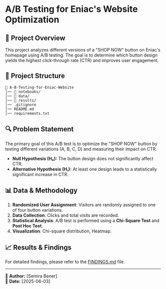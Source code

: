 # A/B Testing for Eniac's Website Optimization

## 📌 Project Overview
This project analyzes different versions of a "SHOP NOW" button on Eniac's homepage using A/B testing. The goal is to determine which button design yields the highest click-through rate (CTR) and improves user engagement.

## 📂 Project Structure
```
📂 A-B-Testing-for-Eniac-Website
│── 📂 notebooks/            
│── 📂 data/            
│── 📂 results/         
│── .gitignore          
│── README.md           
│── requirements.txt    
```

## 🔍 Problem Statement
The primary goal of this A/B test is to optimize the "SHOP NOW" button by testing different variations (A, B, C, D) and measuring their impact on CTR.

- **Null Hypothesis (H₀):** The button design does not significantly affect CTR.
- **Alternative Hypothesis (H₁):** At least one design leads to a statistically significant increase in CTR.

## 📊 Data & Methodology
1. **Randomized User Assignment**: Visitors are randomly assigned to one of four button variations.
2. **Data Collection**: Clicks and total visits are recorded.
3. **Statistical Analysis**: A/B test is performed using a **Chi-Square Test** and **Post Hoc Test**.
4. **Visualization**: Chi-square distribution, Heatmap.

## 📈 Results & Findings
For detailed findings, please refer to the [FINDINGS.md](results/FINDINGS.md) file.




---
🔗 **Author:** [Semira Bener]  
📅 **Date:** [2025-06-03]

